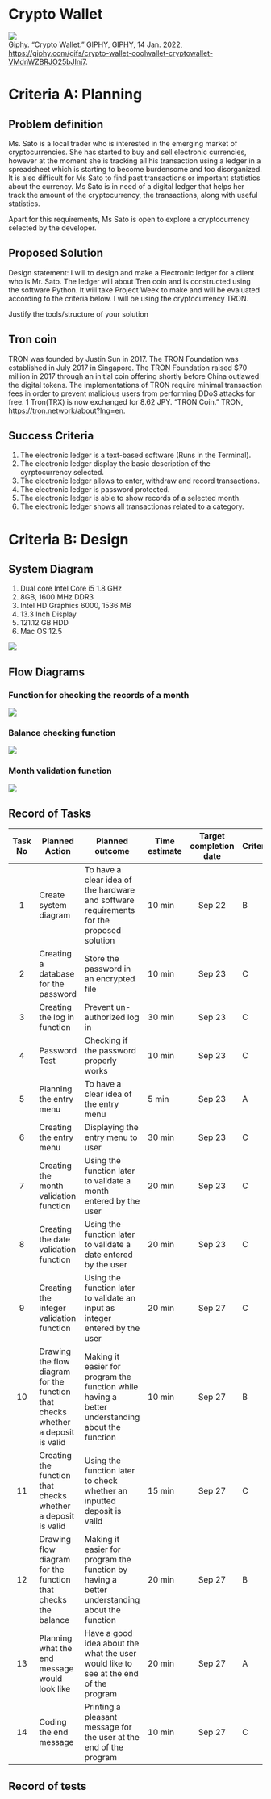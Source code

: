 # Crypto Wallet

![](https://github.com/thumulakaru/Unit-1/blob/main/Projects/Crypto_wallet.gif)  
Giphy. “Crypto Wallet.” GIPHY, GIPHY, 14 Jan. 2022, https://giphy.com/gifs/crypto-wallet-coolwallet-cryptowallet-VMdnWZBRJO25bJInj7.

# Criteria A: Planning

## Problem definition

Ms. Sato is a local trader who is interested in the emerging market of cryptocurrencies. She has started to buy and sell electronic currencies, however at the moment she is tracking all his transaction using a ledger in a spreadsheet which is starting to become burdensome and too disorganized. It is also difficult for Ms Sato to find past transactions or important statistics about the currency. Ms Sato is in need of a digital ledger that helps her track the amount of the cryptocurrency, the transactions, along with useful statistics. 

Apart for this requirements, Ms Sato is open to explore a cryptocurrency selected by the developer.

## Proposed Solution

Design statement:
I will to design and make a Electronic ledger for a client who is Mr. Sato. The ledger will about Tren coin and is constructed using the software Python. It will take Project Week to make and will be evaluated according to the criteria below. I will be using the cryptocurrency TRON.


Justify the tools/structure of your solution

## Tron coin
TRON was founded by Justin Sun in 2017. The TRON Foundation was established in July 2017 in Singapore. The TRON Foundation raised $70 million in 2017 through an initial coin offering shortly before China outlawed the digital tokens. The implementations of TRON require minimal transaction fees in order to prevent malicious users from performing DDoS attacks for free. 1 Tron(TRX) is now exchanged for 8.62 JPY.
“TRON Coin.” TRON, https://tron.network/about?lng=en. 

## Success Criteria
1. The electronic ledger is a text-based software (Runs in the Terminal).
2. The electronic ledger display the basic description of the cyrptocurrency selected.
3. The electronic ledger allows to enter, withdraw and record transactions.
4. The electronic ledger is password protected.
5. The electronic ledger is able to show records of a selected month.
6. The electronic ledger shows all transactionas related to a category.

# Criteria B: Design

## System Diagram
1. Dual core Intel Core i5 1.8 GHz
2. 8GB, 1600 MHz DDR3
3. Intel HD Graphics 6000, 1536 MB
4. 13.3 Inch Display
5. 121.12 GB HDD
6. Mac OS 12.5

![](https://github.com/thumulakaru/Unit-1/blob/main/Projects/System_diagram.png)

## Flow Diagrams

### Function for checking the records of a month
![](https://github.com/thumulakaru/Unit-1/blob/main/Projects/Function%20for%20checking%20the%20records%20of%20a%20month%20flowchart.png)

### Balance checking function
![](https://github.com/thumulakaru/Unit-1/blob/main/Projects/Balance%20checking%20function%20flowchart.png)

### Month validation function
![](https://github.com/thumulakaru/Unit-1/blob/main/Projects/Month%20validation%20function%20flowchart.png)

## Record of Tasks
| Task No | Planned Action                                                                   | Planned outcome                                                                                  | Time estimate | Target completion date | Criterion |
|:-------:|----------------------------------------------------------------------------------|--------------------------------------------------------------------------------------------------|---------------|:----------------------:|-----------|
| 1       |                               Create system diagram                              | To have a clear idea of the hardware and software  requirements for the proposed solution        |     10 min    | Sep 22                 | B         |
| 2       |                       Creating a database for the password                       |                              Store the password in an encrypted file                             |     10 min    | Sep 23                 | C         |
| 3       |                           Creating the log in  function                          |                                   Prevent un-authorized log in                                   |     30 min    | Sep 23                 | C         |
| 4       |                                   Password Test                                  |                              Checking if the password properly works                             |     10 min    | Sep 23                 | C         |
| 5       |                              Planning the entry menu                             |                              To have a clear idea of the entry menu                              |     5 min     | Sep 23                 | A         |
| 6       |                              Creating the entry menu                             |                                 Displaying the entry menu to user                                |     30 min    | Sep 23                 | C         |
| 7       |                      Creating the month validation function                      |                 Using the function later to validate a month entered by the user                 |     20 min    | Sep 23                 | C         |
| 8       |                       Creating the date validation function                      |                  Using the function later to validate a date entered by the user                 |     20 min    | Sep 23                 | C         |
| 9       |                     Creating the integer validation function                     |           Using the function later to validate an input as integer entered by the user           |     20 min    | Sep 27                 | C         |
| 10      | Drawing the flow diagram for the function that checks whether a deposit is valid | Making it easier for program the function while having a better understanding about the function |     10 min    | Sep 27                 | B         |
| 11      |           Creating the function that  checks whether a deposit is valid          |              Using the function later to check whether  an inputted deposit is valid             |     15 min    | Sep 27                 | C         |
| 12      |           Drawing flow diagram for the function that checks the balance          |   Making it easier for program the function by having a better understanding about the function  |     20 min    | Sep 27                 | B         |
| 13      | Planning what the end message would look like                                    |       Have a good idea about the what the user would like to see at the end of the program       |     20 min    | Sep 27                 | A         |
| 14      |                              Coding the end message                              |                Printing a pleasant message for the user at the end of the program                |     10 min    | Sep 27                 | C         |

## Record of tests


